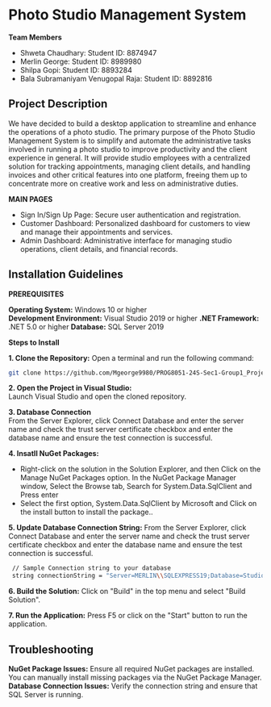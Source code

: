 # Photo Studio Management System
**Team Members**  
* Shweta Chaudhary: Student ID: 8874947  
* Merlin George: Student ID: 8989980  
* Shilpa Gopi: Student ID: 8893284  
* Bala Subramaniyam Venugopal Raja: Student ID: 8892816

## Project Description
We have decided to build a desktop application to streamline and enhance the operations of a photo studio. The primary purpose of the Photo Studio Management System is to simplify and automate the administrative tasks involved in running a photo studio to improve productivity and the client experience in general. It will provide studio employees with a centralized solution for tracking appointments, managing client details, and handling invoices and other critical features into one platform, freeing them up to concentrate more on creative work and less on administrative duties. 

__MAIN PAGES__   
* Sign In/Sign Up Page: Secure user authentication and registration.  
* Customer Dashboard: Personalized dashboard for customers to view and manage their appointments and services.  
* Admin Dashboard: Administrative interface for managing studio operations, client details, and financial records.  

## Installation Guidelines
**PREREQUISITES**
 
__Operating System:__ Windows 10 or higher  
__Development Environment:__ Visual Studio 2019 or higher
__.NET Framework:__ .NET 5.0 or higher
__Database:__ SQL Server 2019

**Steps to Install** 
 
 **1. Clone the Repository:**
Open a terminal and run the following command:
```bash
git clone https://github.com/Mgeorge9980/PROG8051-24S-Sec1-Group1_Project.git
```
**2. Open the Project in Visual Studio:**  
Launch Visual Studio and open the cloned repository.

**3. Database Connection**  
From the Server Explorer, click Connect Database and enter the server name and check the trust server certificate checkbox and enter the database name and ensure the test connection is successful.

**4. Insatll NuGet Packages:**  
* Right-click on the solution in the Solution Explorer, and then Click on the Manage NuGet Packages option. In the NuGet Package Manager window, Select the Browse tab, Search for System.Data.SqlClient and Press enter
* Select the first option, System.Data.SqlClient by Microsoft and Click on the install button to install the package..

**5. Update Database Connection String:** 
From the Server Explorer, click Connect Database and enter the server name and check the trust server certificate checkbox and enter the database name and ensure the test connection is successful.

```bash
 // Sample Connection string to your database
 string connectionString = "Server=MERLIN\\SQLEXPRESS19;Database=StudioManagement;User Id=sa;Password=Conestoga1;Trusted_Connection=True;";
```
**6. Build the Solution:**
Click on "Build" in the top menu and select "Build Solution".

**7. Run the Application:**
Press F5 or click on the "Start" button to run the application.


## Troubleshooting
**NuGet Package Issues:** Ensure all required NuGet packages are installed. You can manually install missing packages via the NuGet Package Manager.  
**Database Connection Issues:** Verify the connection string and ensure that SQL Server is running.
